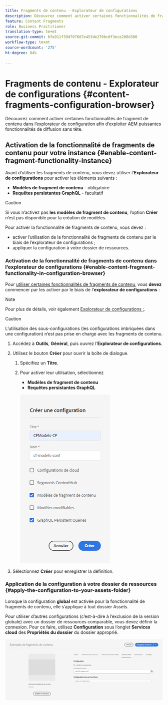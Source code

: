 ```yaml
---
title: Fragments de contenu - Explorateur de configurations
description: Découvrez comment activer certaines fonctionnalités de fragment de contenu dans l’explorateur de configuration afin d’exploiter AEM puissantes fonctionnalités de diffusion sans tête.
feature: Content Fragments
role: Business Practitioner
translation-type: tm+mt
source-git-commit: 6fa911f39d707687e453de270bc0f3ece208d380
workflow-type: tm+mt
source-wordcount: '275'
ht-degree: 84%

---
```



# Fragments de contenu - Explorateur de configurations {#content-fragments-configuration-browser}

Découvrez comment activer certaines fonctionnalités de fragment de contenu dans l’explorateur de configuration afin d’exploiter AEM puissantes fonctionnalités de diffusion sans tête.

## Activation de la fonctionnalité de fragments de contenu pour votre instance {#enable-content-fragment-functionality-instance}

Avant d’utiliser les fragments de contenu, vous devez utiliser l’**Explorateur de configurations** pour activer les éléments suivants :

* **Modèles de fragment de contenu** - obligatoire
* **Requêtes persistantes GraphQL** - facultatif

>[!CAUTION]
>
>Si vous n’activez pas **les modèles de fragment de contenu**, l’option **Créer** n’est pas disponible pour la création de modèles.

Pour activer la fonctionnalité de fragments de contenu, vous devez :

* activer l’utilisation de la fonctionnalité de fragments de contenu par le biais de l’explorateur de configurations ;
* appliquer la configuration à votre dossier de ressources.

### Activation de la fonctionnalité de fragments de contenu dans l’explorateur de configurations {#enable-content-fragment-functionality-in-configuration-browser}

Pour [utiliser certaines fonctionnalités de fragments de contenu,](#creating-a-content-fragment-model) vous **devez** commencer par les activer par le biais de l’**explorateur de configurations** :

>[!NOTE]
>
>Pour plus de détails, voir également [Explorateur de configurations :](/help/implementing/developing/introduction/configurations.md#using-configuration-browser).

>[!CAUTION]
>
>L’utilisation des sous-configurations (les configurations imbriquées dans une configuration) n’est pas prise en charge avec les fragments de contenu.

1. Accédez à **Outils**, **Général**, puis ouvrez l’**Explorateur de configurations**.

1. Utilisez le bouton **Créer** pour ouvrir la boîte de dialogue.

   1. Spécifiez un **Titre**.
   1. Pour activer leur utilisation, sélectionnez
      * **Modèles de fragment de contenu**
      * **Requêtes persistantes GraphQL**

      ![Définir la configuration](assets/cfm-conf-01.png)


1. Sélectionnez **Créer** pour enregistrer la définition.

<!-- 1. Select the location appropriate to your website. -->

### Application de la configuration à votre dossier de ressources {#apply-the-configuration-to-your-assets-folder}

Lorsque la configuration **global** est activée pour la fonctionnalité de fragments de contenu, elle s’applique à tout dossier Assets.

Pour utiliser d’autres configurations (c’est-à-dire à l’exclusion de la version globale) avec un dossier de ressources comparable, vous devez définir la connexion. Pour ce faire, utilisez **Configuration** sous l’onglet **Services cloud** des **Propriétés du dossier** du dossier approprié.

![Appliquer la configuration](assets/cfm-conf-02.png)